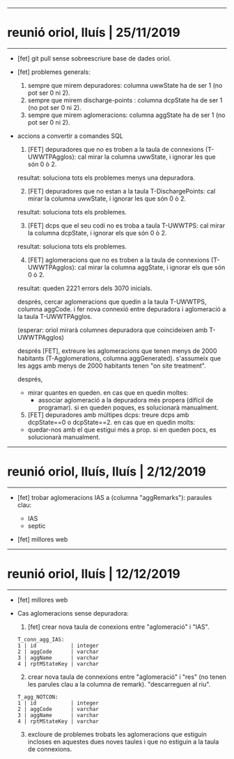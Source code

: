 --------------------------------------------------------------------------------
# reunió oriol, lluís | 25/11/2019
--------------------------------------------------------------------------------
  * [fet] git pull sense sobreescriure base de dades oriol.

  * [fet] problemes generals:
    1. sempre que mirem depuradores:       columna uwwState ha de ser 1 (no pot ser 0 ni 2).
    2. sempre que mirem discharge-points : columna dcpState ha de ser 1 (no pot ser 0 ni 2).
    3. sempre que mirem aglomeracions:     columna aggState ha de ser 1 (no pot ser 0 ni 2).

  * accions a convertir a comandes SQL
    1. [FET] depuradores que no es troben a la taula de connexions (T-UWWTPAgglos):
    cal mirar la columna uwwState, i ignorar les que són 0 ò 2.

    resultat: soluciona tots els problemes menys una depuradora.

    2. [FET] depuradores que no estan a la taula T-DischargePoints:
    cal mirar la columna uwwState, i ignorar les que són 0 ò 2.

    resultat: soluciona tots els problemes.

    3. [FET] dcps que el seu codi no es troba a taula T-UWWTPS:
    cal mirar la columna dcpState, i ignorar els que són 0 ò 2.

    resultat: soluciona tots els problemes.

    4. [FET] aglomeracions que no es troben a la taula de connexions (T-UWWTPAgglos):
    cal mirar la columna aggState, i ignorar els que són 0 ò 2.

    resultat: queden 2221 errors dels 3070 inicials.

    després,
    cercar aglomeracions que quedin a la taula T-UWWTPS, columna aggCode.
    i fer nova connexió entre depuradora i aglomeració a la taula T-UWWTPAgglos.

    (esperar: oriol mirarà columnes depuradora que coincideixen amb T-UWWTPAgglos)

    després [FET],
    extreure les aglomeracions que tenen menys de 2000 habitants
    (T-Agglomerations, columna aggGenerated). s'assumeix que les aggs amb menys
    de 2000 habitants tenen "on site treatment".

    després,
    - mirar quantes en queden.
    en cas que en quedin moltes:
      - associar aglomeració a la depuradora més propera (difícil de programar).
    si en queden poques, es solucionarà manualment.

    5. [FET] depuradores amb múltipes dcps:
    treure dcps amb dcpState==0 o dcpState==2.
    en cas que en quedin molts:
      - quedar-nos amb el que estigui més a prop.
    si en queden pocs, es solucionarà manualment.

--------------------------------------------------------------------------------
# reunió oriol, lluís, lluís | 2/12/2019
--------------------------------------------------------------------------------
  * [fet] trobar aglomeracions IAS a (columna "aggRemarks"): paraules clau:
    - IAS
    - septic

  * [fet] millores web

--------------------------------------------------------------------------------
# reunió oriol, lluís | 12/12/2019
--------------------------------------------------------------------------------
  * [fet] millores web

  * Cas aglomeracions sense depuradora:

    1. [fet] crear nova taula de conexions entre "aglomeració" i "IAS".

      ```
      T_conn_agg_IAS:
      1 | id           | integer
      2 | aggCode      | varchar
      3 | aggName      | varchar
      4 | rptMStateKey | varchar
      ```

    2. crear nova taula de connexions entre "aglomeració" i "res" (no tenen les
       parules clau a la columna de remark).  "descarreguen al riu".
      ```
      T_agg_NOTCON:
      1 | id           | integer
      2 | aggCode      | varchar
      3 | aggName      | varchar
      4 | rptMStateKey | varchar
      ```

    3. excloure de problemes trobats les aglomeracions que estiguin incloses en
       aquestes dues noves taules i que no estiguin a la taula de connexions.
